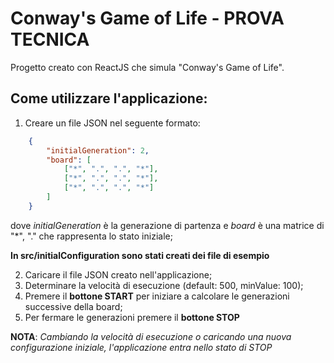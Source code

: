 # Conway's Game of Life - PROVA TECNICA

Progetto creato con ReactJS che simula "Conway's Game of Life".

## Come utilizzare l'applicazione:

1. Creare un file JSON nel seguente formato:

```json
    {
        "initialGeneration": 2,
        "board": [
            ["*", ".", ".", "*"],
            ["*", ".", ".", "*"],
            ["*", ".", ".", "*"]
        ]
    }
```

dove *initialGeneration* è la generazione di partenza e *board* è una matrice di "*", "." che rappresenta lo stato iniziale;

**In src/initialConfiguration sono stati creati dei file di esempio**

2. Caricare il file JSON creato nell'applicazione;
3. Determinare la velocità di esecuzione (default: 500, minValue: 100);
4. Premere il **bottone START** per iniziare a calcolare le generazioni successive della board;
5. Per fermare le generazioni premere il **bottone STOP**

**NOTA**: *Cambiando la velocità di esecuzione o caricando una nuova configurazione iniziale, l'applicazione entra nello stato di STOP*